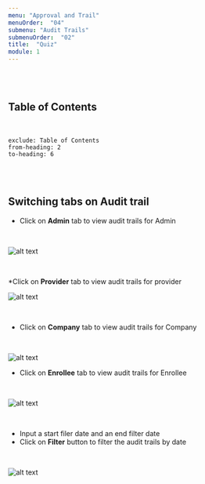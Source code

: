 ```yaml
---
menu: "Approval and Trail"
menuOrder:  "04"
submenu: "Audit Trails"
submenuOrder:  "02"
title:  "Quiz"
module: 1
---
```

<br />
<br />

## Table of Contents

<br />

```toc
exclude: Table of Contents
from-heading: 2
to-heading: 6
```

<br />
<br />


## Switching tabs on Audit trail
* Click on **Admin** tab to view audit trails for Admin

<br />

  ![alt text](/images/AdminAuditTrails.png "Title")

<br>

*Click on **Provider** tab to view audit trails for provider
<br>

![alt text](/images/ProviderAuditTrails.png "Title")

<br />

* Click on **Company** tab to view audit trails for Company

<br>

![alt text](/images/CompanyAuditTrails.png "Title") 


* Click on **Enrollee** tab to view audit trails for Enrollee

<br>

![alt text](/images/EnrolleeAuditTrails.png "Title")

<br />

* Input a start filer date and an end filter date
* Click on **Filter** button to filter the audit trails by date

<br>

![alt text](/images/FilterAuditTrail.png "Title")

<br />

<!-- * Click on **Guideline** Tab to view Quiz guidelines

<br>

![alt text](/images/InstructorQuizDetails.png "Title")

<br />

* Click on **QuizDetails** tab to view course details
* Enter Course description
* Click on **ChooseFile** to upload Course image
* Click on **Save Course Details** button to save course

<br>

![alt text](/images/InstructorQuizViewerSettings.png "Title")

<br />

* Click on **Viewers tab** to add viewers settings
* Select learning path from the dropdown list
* Enter number of duration for the quiz
* Select number of attempts a user can make
* Select Quiz type
* Click on **Save Viewer Settings** button to save viewers settings
<br>

![alt text](/images/InstructorQuizQuestion.png "Title")

<br />

* Enter score weight
* Select choice type(Single/Multiple)
* Type in quiz questions on the question text box
<br>

![alt text](/images/InstructorCorrectAnswer.png "Title") 

<br />


* Enter quiz options on the option text box
* Click on the **Check box** to select the correct answer OR
* Click on the **Delete icon** to delete selection

<br>

![alt text](/images/InstructorQuizOptions.png "Title") 

<br />

* Click on **Clear** button to clear question OR
* Click on **Delete** button to delete question OR
* Click on **Save** button to save new question
* Click on **Add New Option** button to add new option

<br>

![alt text](/images/InstructorAddnewQuestion.png "Title") 

<br />

* Click on **New Question** button to add more questions

<br />

  ![alt text](/images/PublishQuiz.png "Title")

<br />

* Click on **Preview Course** button to make neccessary corrections 

<br />

  ![alt text](/images/PreviewQuiz.png "Title")

<br />

* Click on **Back to Edit Quiz** button to go back to preview quiz page
* Click on **Publish Course** button to publish Quiz


<br />

  ![alt text](/images/ConfirmQuiz.png "Title")

<br />

* Click on **Cancel** button to confirm quiz can be published OR
* Click on **OK** button to cancel publish

<br />

  ![alt text](/images/Quizpublished.png "Title")

<br />

* Click on **OK** button to close modal
* Click on **Back to dashboard** button to go back to instructor dashboard

**Note: Once Quiz has been published it cannot be edited**

<br />
<br />

## How to access Published Quiz


* Click on **Quiz** on the side bar you to Quiz page

<br />

  ![alt text](/images/InstructorsQuiz.png "Title")

<br />

* Click on **Quiz** to direct you to list of published Quiz
* Click on **Dashboard** to take you back to instructor's dashboard
<br />
<br />


## How to Assign Quiz to Students

* Click on **Assign Quiz** on the side bar to direct you to Assign quiz page

<br />

  ![alt text](/images/InstructorsAssignquiz.png "Title")

<br />

* Click on the **Quiz(Assessment) list** dropdown to select quiz
<br />

  ![alt text](/images/InstrcutorAssignedQuiz.png "Title")

<br />

* Click on **Allocation Type** dropdown to allocate quiz either (Single Student, Class Group)

* Enter student's email or name in the text area
* Select Quiz due date from the calender
* Click on the **Save** button to assign Quiz<br />


<br />

  ![alt text](/images/AssignQuizDasboard.png "Title")

<br />

* Quiz has been assigned successfully
* Click on **Dashboard** to go back to instructor's dashboard




## How to Acess Quiz Results


* Click on **Quiz Results** on the side bar to direct you to Quiz Results page

<br />

  ![alt text](/images/InstructorQuizResult.png "Title")

<br />

* Click on Learning path dropdown to filter quiz result based on learners learning path


<br />

  ![alt text](/images/QuizResultLearningPath.png "Title")

<br />

* Click on Quiz Type dropdown to filter quiz result based on Quiz type

<br />

  ![alt text](/images/QuizType.png "Title")

<br /> -->
